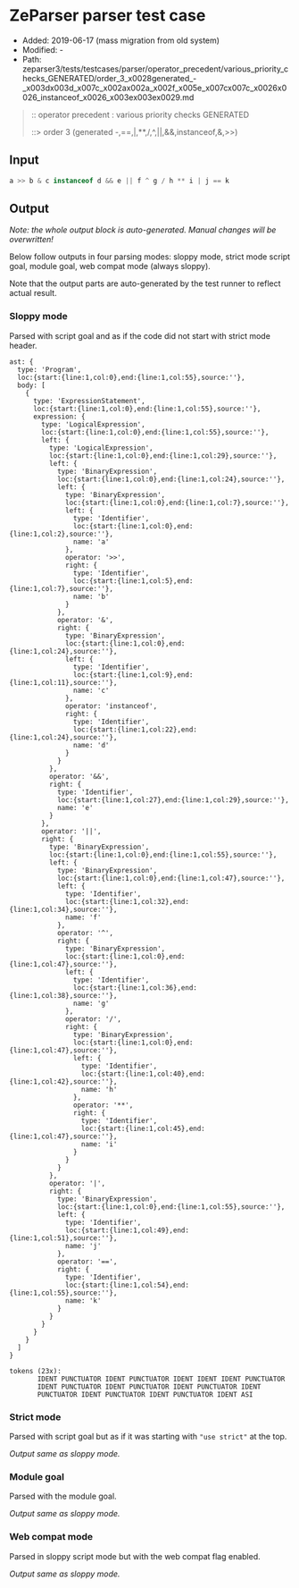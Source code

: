 # ZeParser parser test case

- Added: 2019-06-17 (mass migration from old system)
- Modified: -
- Path: zeparser3/tests/testcases/parser/operator_precedent/various_priority_checks_GENERATED/order_3_x0028generated_-_x003dx003d_x007c_x002ax002a_x002f_x005e_x007cx007c_x0026x0026_instanceof_x0026_x003ex003ex0029.md

> :: operator precedent : various priority checks GENERATED
>
> ::> order 3 (generated -,==,|,**,/,^,||,&&,instanceof,&,>>)

## Input

`````js
a >> b & c instanceof d && e || f ^ g / h ** i | j == k
`````

## Output

_Note: the whole output block is auto-generated. Manual changes will be overwritten!_

Below follow outputs in four parsing modes: sloppy mode, strict mode script goal, module goal, web compat mode (always sloppy).

Note that the output parts are auto-generated by the test runner to reflect actual result.

### Sloppy mode

Parsed with script goal and as if the code did not start with strict mode header.

`````
ast: {
  type: 'Program',
  loc:{start:{line:1,col:0},end:{line:1,col:55},source:''},
  body: [
    {
      type: 'ExpressionStatement',
      loc:{start:{line:1,col:0},end:{line:1,col:55},source:''},
      expression: {
        type: 'LogicalExpression',
        loc:{start:{line:1,col:0},end:{line:1,col:55},source:''},
        left: {
          type: 'LogicalExpression',
          loc:{start:{line:1,col:0},end:{line:1,col:29},source:''},
          left: {
            type: 'BinaryExpression',
            loc:{start:{line:1,col:0},end:{line:1,col:24},source:''},
            left: {
              type: 'BinaryExpression',
              loc:{start:{line:1,col:0},end:{line:1,col:7},source:''},
              left: {
                type: 'Identifier',
                loc:{start:{line:1,col:0},end:{line:1,col:2},source:''},
                name: 'a'
              },
              operator: '>>',
              right: {
                type: 'Identifier',
                loc:{start:{line:1,col:5},end:{line:1,col:7},source:''},
                name: 'b'
              }
            },
            operator: '&',
            right: {
              type: 'BinaryExpression',
              loc:{start:{line:1,col:0},end:{line:1,col:24},source:''},
              left: {
                type: 'Identifier',
                loc:{start:{line:1,col:9},end:{line:1,col:11},source:''},
                name: 'c'
              },
              operator: 'instanceof',
              right: {
                type: 'Identifier',
                loc:{start:{line:1,col:22},end:{line:1,col:24},source:''},
                name: 'd'
              }
            }
          },
          operator: '&&',
          right: {
            type: 'Identifier',
            loc:{start:{line:1,col:27},end:{line:1,col:29},source:''},
            name: 'e'
          }
        },
        operator: '||',
        right: {
          type: 'BinaryExpression',
          loc:{start:{line:1,col:0},end:{line:1,col:55},source:''},
          left: {
            type: 'BinaryExpression',
            loc:{start:{line:1,col:0},end:{line:1,col:47},source:''},
            left: {
              type: 'Identifier',
              loc:{start:{line:1,col:32},end:{line:1,col:34},source:''},
              name: 'f'
            },
            operator: '^',
            right: {
              type: 'BinaryExpression',
              loc:{start:{line:1,col:0},end:{line:1,col:47},source:''},
              left: {
                type: 'Identifier',
                loc:{start:{line:1,col:36},end:{line:1,col:38},source:''},
                name: 'g'
              },
              operator: '/',
              right: {
                type: 'BinaryExpression',
                loc:{start:{line:1,col:0},end:{line:1,col:47},source:''},
                left: {
                  type: 'Identifier',
                  loc:{start:{line:1,col:40},end:{line:1,col:42},source:''},
                  name: 'h'
                },
                operator: '**',
                right: {
                  type: 'Identifier',
                  loc:{start:{line:1,col:45},end:{line:1,col:47},source:''},
                  name: 'i'
                }
              }
            }
          },
          operator: '|',
          right: {
            type: 'BinaryExpression',
            loc:{start:{line:1,col:0},end:{line:1,col:55},source:''},
            left: {
              type: 'Identifier',
              loc:{start:{line:1,col:49},end:{line:1,col:51},source:''},
              name: 'j'
            },
            operator: '==',
            right: {
              type: 'Identifier',
              loc:{start:{line:1,col:54},end:{line:1,col:55},source:''},
              name: 'k'
            }
          }
        }
      }
    }
  ]
}

tokens (23x):
       IDENT PUNCTUATOR IDENT PUNCTUATOR IDENT IDENT IDENT PUNCTUATOR
       IDENT PUNCTUATOR IDENT PUNCTUATOR IDENT PUNCTUATOR IDENT
       PUNCTUATOR IDENT PUNCTUATOR IDENT PUNCTUATOR IDENT ASI
`````

### Strict mode

Parsed with script goal but as if it was starting with `"use strict"` at the top.

_Output same as sloppy mode._

### Module goal

Parsed with the module goal.

_Output same as sloppy mode._

### Web compat mode

Parsed in sloppy script mode but with the web compat flag enabled.

_Output same as sloppy mode._
